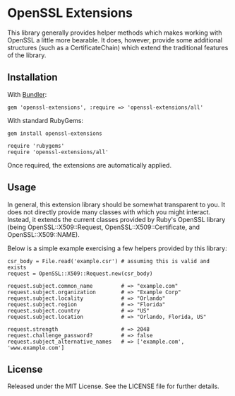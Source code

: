 # OpenSSL Extensions

This library generally provides helper methods which makes working with
OpenSSL a little more bearable.  It does, however, provide some additional
structures (such as a CertificateChain) which extend the traditional
features of the library.

## Installation

With [Bundler](http://gembundler.com):

    gem 'openssl-extensions', :require => 'openssl-extensions/all'

With standard RubyGems:

    gem install openssl-extensions

    require 'rubygems'
    require 'openssl-extensions/all'

Once required, the extensions are automatically applied.

## Usage

In general, this extension library should be somewhat transparent to you.
It does not directly provide many classes with which you might interact.
Instead, it extends the current classes provided by Ruby's OpenSSL library
(being OpenSSL::X509::Request, OpenSSL::X509::Certificate, and
OpenSSL::X509::NAME).

Below is a simple example exercising a few helpers provided by this 
library:

    csr_body = File.read('example.csr') # assuming this is valid and exists
    request = OpenSSL::X509::Request.new(csr_body)
    
    request.subject.common_name         # => "example.com"
    request.subject.organization        # => "Example Corp"
    request.subject.locality            # => "Orlando"
    request.subject.region              # => "Florida"
    request.subject.country             # => "US"
    request.subject.location            # => "Orlando, Florida, US"
    
    request.strength                    # => 2048
    request.challenge_password?         # => false
    request.subject_alternative_names   # => ['example.com', 'www.example.com']

## License

Released under the MIT License. See the LICENSE file for further details.
